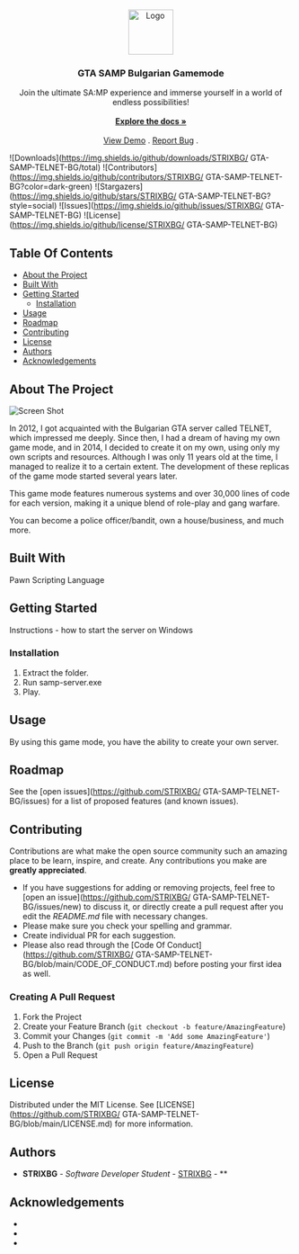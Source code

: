 <br/>
<p align="center">
  <a href="https://github.com/STRIXBG/ GTA-SAMP-TELNET-BG">
    <img src="images/logo.png" alt="Logo" width="80" height="80">
  </a>

  <h3 align="center">GTA SAMP Bulgarian Gamemode</h3>

  <p align="center">
    Join the ultimate SA:MP experience and immerse yourself in a world of endless possibilities!
    <br/>
    <br/>
    <a href="https://github.com/STRIXBG/ GTA-SAMP-TELNET-BG"><strong>Explore the docs »</strong></a>
    <br/>
    <br/>
    <a href="https://github.com/STRIXBG/ GTA-SAMP-TELNET-BG">View Demo</a>
    .
    <a href="https://github.com/STRIXBG/ GTA-SAMP-TELNET-BG/issues">Report Bug</a>
    .
  </p>
</p>

![Downloads](https://img.shields.io/github/downloads/STRIXBG/ GTA-SAMP-TELNET-BG/total) ![Contributors](https://img.shields.io/github/contributors/STRIXBG/ GTA-SAMP-TELNET-BG?color=dark-green) ![Stargazers](https://img.shields.io/github/stars/STRIXBG/ GTA-SAMP-TELNET-BG?style=social) ![Issues](https://img.shields.io/github/issues/STRIXBG/ GTA-SAMP-TELNET-BG) ![License](https://img.shields.io/github/license/STRIXBG/ GTA-SAMP-TELNET-BG) 

## Table Of Contents

* [About the Project](#about-the-project)
* [Built With](#built-with)
* [Getting Started](#getting-started)
  * [Installation](#installation)
* [Usage](#usage)
* [Roadmap](#roadmap)
* [Contributing](#contributing)
* [License](#license)
* [Authors](#authors)
* [Acknowledgements](#acknowledgements)

## About The Project

![Screen Shot](images/screenshot.png)

In 2012, I got acquainted with the Bulgarian GTA server called TELNET, which impressed me deeply. Since then, I had a dream of having my own game mode, and in 2014, I decided to create it on my own, using only my own scripts and resources. Although I was only 11 years old at the time, I managed to realize it to a certain extent. The development of these replicas of the game mode started several years later.

This game mode features numerous systems and over 30,000 lines of code for each version, making it a unique blend of role-play and gang warfare.

You can become a police officer/bandit, own a house/business, and much more.


## Built With

Pawn Scripting Language

## Getting Started

Instructions - how to start the server on Windows

### Installation

1. Extract the folder.
2. Run samp-server.exe
3. Play.

## Usage

By using this game mode, you have the ability to create your own server.

## Roadmap

See the [open issues](https://github.com/STRIXBG/ GTA-SAMP-TELNET-BG/issues) for a list of proposed features (and known issues).

## Contributing

Contributions are what make the open source community such an amazing place to be learn, inspire, and create. Any contributions you make are **greatly appreciated**.
* If you have suggestions for adding or removing projects, feel free to [open an issue](https://github.com/STRIXBG/ GTA-SAMP-TELNET-BG/issues/new) to discuss it, or directly create a pull request after you edit the *README.md* file with necessary changes.
* Please make sure you check your spelling and grammar.
* Create individual PR for each suggestion.
* Please also read through the [Code Of Conduct](https://github.com/STRIXBG/ GTA-SAMP-TELNET-BG/blob/main/CODE_OF_CONDUCT.md) before posting your first idea as well.

### Creating A Pull Request

1. Fork the Project
2. Create your Feature Branch (`git checkout -b feature/AmazingFeature`)
3. Commit your Changes (`git commit -m 'Add some AmazingFeature'`)
4. Push to the Branch (`git push origin feature/AmazingFeature`)
5. Open a Pull Request

## License

Distributed under the MIT License. See [LICENSE](https://github.com/STRIXBG/ GTA-SAMP-TELNET-BG/blob/main/LICENSE.md) for more information.

## Authors

* **STRIXBG** - *Software Developer Student* - [STRIXBG](https://github.com/STRIXBG/) - **

## Acknowledgements

* []()
* []()
* []()
